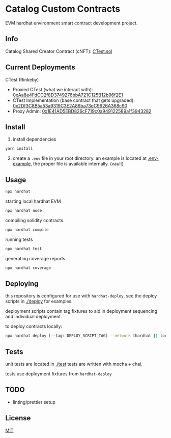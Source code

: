 # Catalog Custom Contracts 

EVM hardhat environment smart contract development project.


## Info

Catalog Shared Creator Contract (cNFT): [CTest.sol](./contracts/CTest.sol)


## Current Deployments 

CTest (Rinkeby)

- Proxied CTest (what we interact with): [0xAa8e4FdCC2f8D3749276bbA721C125B12b96f2E1](https://rinkeby.etherscan.io/address/0xaa8e4fdcc2f8d3749276bba721c125b12b96f2e1#code)
- CTest Implementation (base contract that gets upgraded): [0x2Df3C8B5a53a9319C3E2A86ba73eC9626A368c90](https://rinkeby.etherscan.io/address/0x2Df3C8B5a53a9319C3E2A86ba73eC9626A368c90#code)
- Proxy Admin: [0x1E41AD5EBD826cF719c0a949122589a1f3943282](https://rinkeby.etherscan.io/address/0x1e41ad5ebd826cf719c0a949122589a1f3943282)

## Install


1. install dependencies

```bash
yarn install
```

2. create a ```.env``` file in your root directory. an example is located at [.env-example](.env-example), the proper file is available internally. (vault) 



## Usage

```bash
npx hardhat 
```

starting local hardhat EVM

```bash
npx hardhat node
```

compiling solidity contracts

```bash
npx hardhat compile
```


running tests

```bash
npx hardhat test
```


generating coverage reports

```bash
npx hardhat coverage
```



## Deploying

this repository is configured for use with `hardhat-deploy`.
see the deploy scripts in [./deploy](./deploy) for examples.

deployment scripts contain tag fixtures to aid in deployment sequencing and individual deployment. 

to deploy contracts locally:

```bash
npx hardhat deploy [--tags DEPLOY_SCRIPT_TAG] --network [hardhat || localhost]
```



## Tests

unit tests are located in [./test](./test)
tests are written with mocha + chai.

tests use deployment fixtures from `hardhat-deploy` 


## TODO
- linting/prettier setup



## License

[MIT](LICENSE)
